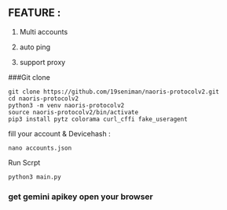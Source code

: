 ## FEATURE :

1. Multi accounts

2. auto ping 

3. support proxy 


###Git clone 
```
git clone https://github.com/19seniman/naoris-protocolv2.git
cd naoris-protocolv2
python3 -m venv naoris-protocolv2
source naoris-protocolv2/bin/activate
pip3 install pytz colorama curl_cffi fake_useragent
```
fill your account & Devicehash :
```
nano accounts.json
```
Run Scrpt
```
python3 main.py
```

### get gemini apikey open your browser







